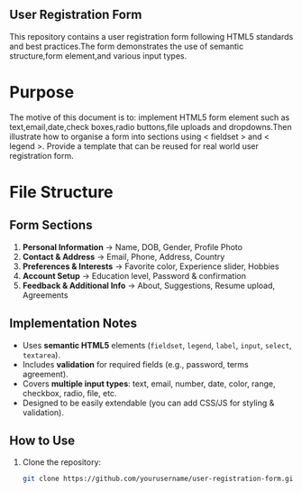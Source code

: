 ## User Registration Form

This repository contains a user registration form following HTML5 standards and best practices.The form demonstrates the use of semantic structure,form element,and various input types.

# Purpose 
The motive of this document is to: implement HTML5 form element such as text,email,date,check boxes,radio buttons,file uploads and dropdowns.Then illustrate how to organise a form into sections using < fieldset > and < legend >.
Provide a template that can be reused for real world user registration form. 


# File Structure

##  Form Sections
1. **Personal Information** → Name, DOB, Gender, Profile Photo  
2. **Contact & Address** → Email, Phone, Address, Country  
3. **Preferences & Interests** → Favorite color, Experience slider, Hobbies  
4. **Account Setup** → Education level, Password & confirmation  
5. **Feedback & Additional Info** → About, Suggestions, Resume upload, Agreements  

## Implementation Notes
- Uses **semantic HTML5** elements (`fieldset`, `legend`, `label`, `input`, `select`, `textarea`).
- Includes **validation** for required fields (e.g., password, terms agreement).
- Covers **multiple input types**: text, email, number, date, color, range, checkbox, radio, file, etc.
- Designed to be easily extendable (you can add CSS/JS for styling & validation).


## How to Use
1. Clone the repository:
   ```bash
   git clone https://github.com/yourusername/user-registration-form.git
